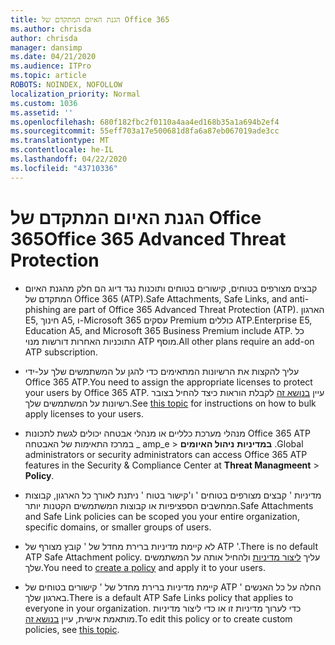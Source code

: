 ```yaml
---
title: הגנת האיום המתקדם של Office 365
ms.author: chrisda
author: chrisda
manager: dansimp
ms.date: 04/21/2020
ms.audience: ITPro
ms.topic: article
ROBOTS: NOINDEX, NOFOLLOW
localization_priority: Normal
ms.custom: 1036
ms.assetid: ''
ms.openlocfilehash: 680f182fbc2f0110a4aa4ed168b35a1a694b2ef4
ms.sourcegitcommit: 55eff703a17e500681d8fa6a87eb067019ade3cc
ms.translationtype: MT
ms.contentlocale: he-IL
ms.lasthandoff: 04/22/2020
ms.locfileid: "43710336"
---
```

# <a name="office-365-advanced-threat-protection"></a><span data-ttu-id="27493-102">הגנת האיום המתקדם של Office 365</span><span class="sxs-lookup"><span data-stu-id="27493-102">Office 365 Advanced Threat Protection</span></span>

- <span data-ttu-id="27493-103">קבצים מצורפים בטוחים, קישורים בטוחים ותוכנות נגד דיוג הם חלק מהגנת האיום המתקדם של Office 365 (ATP).</span><span class="sxs-lookup"><span data-stu-id="27493-103">Safe Attachments, Safe Links, and anti-phishing are part of Office 365 Advanced Threat Protection (ATP).</span></span> <span data-ttu-id="27493-104">הארגון E5, חינוך A5, ו-Microsoft 365 עסקים Premium כוללים ATP.</span><span class="sxs-lookup"><span data-stu-id="27493-104">Enterprise E5, Education A5, and Microsoft 365 Business Premium include ATP.</span></span> <span data-ttu-id="27493-105">כל התוכניות האחרות דורשות מנוי ATP מוסף.</span><span class="sxs-lookup"><span data-stu-id="27493-105">All other plans require an add-on ATP subscription.</span></span>

- <span data-ttu-id="27493-106">עליך להקצות את הרשיונות המתאימים כדי להגן על המשתמשים שלך על-ידי Office 365 ATP.</span><span class="sxs-lookup"><span data-stu-id="27493-106">You need to assign the appropriate licenses to protect your users by Office 365 ATP.</span></span> <span data-ttu-id="27493-107">עיין [בנושא זה](https://docs.microsoft.com/office365/admin/subscriptions-and-billing/assign-licenses-to-users) לקבלת הוראות כיצד להחיל בצובר רשיונות על המשתמשים שלך.</span><span class="sxs-lookup"><span data-stu-id="27493-107">See [this topic](https://docs.microsoft.com/office365/admin/subscriptions-and-billing/assign-licenses-to-users) for instructions on how to bulk apply licenses to your users.</span></span>

- <span data-ttu-id="27493-108">מנהלי מערכת כלליים או מנהלי אבטחה יכולים לגשת לתכונות Office 365 ATP במרכז התאימות של האבטחה _ amp_e \> **במדיניות** **ניהול האיומים** .</span><span class="sxs-lookup"><span data-stu-id="27493-108">Global administrators or security administrators can access Office 365 ATP features in the Security & Compliance Center at **Threat Managmeent** \> **Policy**.</span></span>

- <span data-ttu-id="27493-109">מדיניות ' קבצים מצורפים בטוחים ' ו'קישור בטוח ' ניתנת לאורך כל הארגון, קבוצות המחשבים הספציפיות או קבוצות המשתמשים הקטנות יותר.</span><span class="sxs-lookup"><span data-stu-id="27493-109">Safe Attachments and Safe Link policies can be scoped you your entire organization, specific domains, or smaller groups of users.</span></span>

- <span data-ttu-id="27493-110">לא קיימת מדיניות ברירת מחדל של ' קובץ מצורף של ATP '.</span><span class="sxs-lookup"><span data-stu-id="27493-110">There is no default ATP Safe Attachment policy.</span></span> <span data-ttu-id="27493-111">עליך [ליצור מדיניות](https://docs.microsoft.com/office365/securitycompliance/set-up-atp-safe-attachments-policies) ולהחיל אותה על המשתמשים שלך.</span><span class="sxs-lookup"><span data-stu-id="27493-111">You need to [create a policy](https://docs.microsoft.com/office365/securitycompliance/set-up-atp-safe-attachments-policies) and apply it to your users.</span></span>

- <span data-ttu-id="27493-112">קיימת מדיניות ברירת מחדל של ' קישורים בטוחים של ATP ' החלה על כל האנשים בארגון שלך.</span><span class="sxs-lookup"><span data-stu-id="27493-112">There is a default ATP Safe Links policy that applies to everyone in your organization.</span></span> <span data-ttu-id="27493-113">כדי לערוך מדיניות זו או כדי ליצור מדיניות מותאמת אישית, עיין [בנושא זה](https://docs.microsoft.com/office365/securitycompliance/set-up-atp-safe-links-policies).</span><span class="sxs-lookup"><span data-stu-id="27493-113">To edit this policy or to create custom policies, see [this topic](https://docs.microsoft.com/office365/securitycompliance/set-up-atp-safe-links-policies).</span></span>
